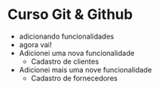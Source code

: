 # Curso Git & Github

- adicionando funcionalidades
- agora vai!
- Adicionei uma nova funcionalidade
  - Cadastro de clientes
- Adicionei mais uma nove funcionalidade
  - Cadastro de fornecedores   
